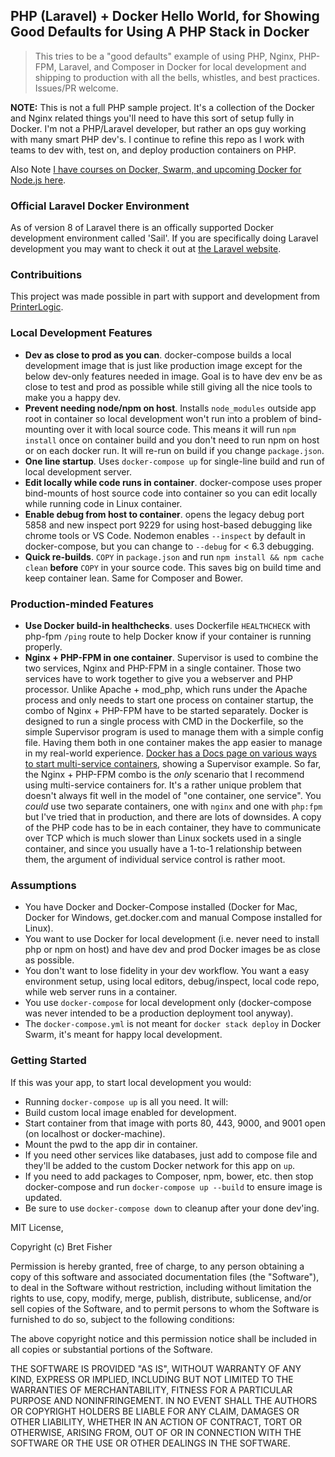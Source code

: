 ## PHP (Laravel) + Docker Hello World, for Showing Good Defaults for Using A PHP Stack in Docker

> This tries to be a "good defaults" example of using PHP, Nginx, PHP-FPM, Laravel, and Composer in Docker for local development and shipping to production with all the bells, whistles, and best practices. Issues/PR welcome.

**NOTE:** This is not a full PHP sample project. It's a collection of the Docker and Nginx related things you'll need to have this sort of setup fully in Docker. I'm not a PHP/Laravel developer, but rather an ops guy working with many smart PHP dev's. I continue to refine this repo as I work with teams to dev with, test on, and deploy production containers on PHP.

Also Note [I have courses on Docker, Swarm, and upcoming Docker for Node.js here](https://www.bretfisher.com/docker).

### Official Laravel Docker Environment

As of version 8 of Laravel there is an offically supported Docker development environment called 'Sail'.  If you are specifically doing Laravel development you may want to check it out at [the Laravel website](https://laravel.com/docs/sail).

### Contribuitions

This project was made possible in part with support and development from [PrinterLogic](https://www.printerlogic.com/).

### Local Development Features

 - **Dev as close to prod as you can**. docker-compose builds a local development image that is just like production image except for the below dev-only features needed in image. Goal is to have dev env be as close to test and prod as possible while still giving all the nice tools to make you a happy dev.
 - **Prevent needing node/npm on host**. Installs `node_modules` outside app root in container so local development won't run into a problem of bind-mounting over it with local source code. This means it will run `npm install` once on container build and you don't need to run npm on host or on each docker run. It will re-run on build if you change `package.json`.
 - **One line startup**. Uses `docker-compose up` for single-line build and run of local development server.
 - **Edit locally while code runs in container**. docker-compose uses proper bind-mounts of host source code into container so you can edit locally while running code in Linux container.
 - **Enable debug from host to container**. opens the legacy debug port 5858 and new inspect port 9229 for using host-based debugging like chrome tools or VS Code. Nodemon enables `--inspect` by default in docker-compose, but you can change to `--debug` for < 6.3 debugging.
 - **Quick re-builds**. `COPY` in `package.json` and run `npm install && npm cache clean` **before** `COPY` in your source code. This saves big on build time and keep container lean. Same for Composer and Bower.


### Production-minded Features

 - **Use Docker build-in healthchecks**. uses Dockerfile `HEALTHCHECK` with php-fpm `/ping` route to help Docker know if your container is running properly.
 - **Nginx + PHP-FPM in one container**. Supervisor is used to combine the two services, Nginx and PHP-FPM in a single container. Those two services have to work together to give you a webserver and PHP processor. Unlike Apache + mod\_php, which runs under the Apache process and only needs to start one process on container startup, the combo of Nginx + PHP-FPM have to be started separately. Docker is designed to run a single process with CMD in the Dockerfile, so the simple Supervisor program is used to manage them with a simple config file. Having them both in one container makes the app easier to manage in my real-world experience. [Docker has a Docs page on various ways to start multi-service containers](https://docs.docker.com/engine/admin/multi-service_container/), showing a Supervisor example. So far, the Nginx + PHP-FPM combo is the *only* scenario that I recommend using multi-service containers for. It's a rather unique problem that doesn't always fit well in the model of "one container, one service". You *could* use two separate containers, one with `nginx` and one with `php:fpm` but I've tried that in production, and there are lots of downsides. A copy of the PHP code has to be in each container, they have to communicate over TCP which is much slower than Linux sockets used in a single container, and since you usually have a 1-to-1 relationship between them, the argument of individual service control is rather moot.


### Assumptions

 - You have Docker and Docker-Compose installed (Docker for Mac, Docker for Windows, get.docker.com and manual Compose installed for Linux).
 - You want to use Docker for local development (i.e. never need to install php or npm on host) and have dev and prod Docker images be as close as possible.
 - You don't want to lose fidelity in your dev workflow. You want a easy environment setup, using local editors, debug/inspect, local code repo, while web server runs in a container.
 - You use `docker-compose` for local development only (docker-compose was never intended to be a production deployment tool anyway).
 - The `docker-compose.yml` is not meant for `docker stack deploy` in Docker Swarm, it's meant for happy local development.

 
### Getting Started

If this was your app, to start local development you would:

 - Running `docker-compose up` is all you need. It will:
 - Build custom local image enabled for development.
 - Start container from that image with ports 80, 443, 9000, and 9001 open (on localhost or docker-machine).
 - Mount the pwd to the app dir in container.
 - If you need other services like databases, just add to compose file and they'll be added to the custom Docker network for this app on `up`.
 - If you need to add packages to Composer, npm, bower, etc. then stop docker-compose and run `docker-compose up --build` to ensure image is updated.
 - Be sure to use `docker-compose down` to cleanup after your done dev'ing.



MIT License, 

Copyright (c) Bret Fisher

Permission is hereby granted, free of charge, to any person obtaining a copy
of this software and associated documentation files (the "Software"), to deal
in the Software without restriction, including without limitation the rights
to use, copy, modify, merge, publish, distribute, sublicense, and/or sell
copies of the Software, and to permit persons to whom the Software is
furnished to do so, subject to the following conditions:

The above copyright notice and this permission notice shall be included in all
copies or substantial portions of the Software.

THE SOFTWARE IS PROVIDED "AS IS", WITHOUT WARRANTY OF ANY KIND, EXPRESS OR
IMPLIED, INCLUDING BUT NOT LIMITED TO THE WARRANTIES OF MERCHANTABILITY,
FITNESS FOR A PARTICULAR PURPOSE AND NONINFRINGEMENT. IN NO EVENT SHALL THE
AUTHORS OR COPYRIGHT HOLDERS BE LIABLE FOR ANY CLAIM, DAMAGES OR OTHER
LIABILITY, WHETHER IN AN ACTION OF CONTRACT, TORT OR OTHERWISE, ARISING FROM,
OUT OF OR IN CONNECTION WITH THE SOFTWARE OR THE USE OR OTHER DEALINGS IN THE
SOFTWARE.
